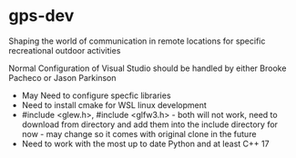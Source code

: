 # gps-dev

Shaping the world of communication in remote locations for specific recreational outdoor activities

Normal Configuration of Visual Studio should be handled by either Brooke Pacheco or Jason Parkinson
  - May Need to configure specfic libraries
  - Need to install cmake for WSL linux development
  - #include <glew.h>, #include <glfw3.h> - both will not work, need to download from directory and add them into the include directory for now - may change so it comes with original clone in the future
  - Need to work with the most up to date Python and at least C++ 17
